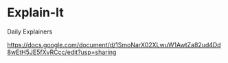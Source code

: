 # Explain-It
Daily Explainers

https://docs.google.com/document/d/1SmoNarX02XLwuW1AwtZa82ud4Dd8wEtH5JE5fXvRCcc/edit?usp=sharing
